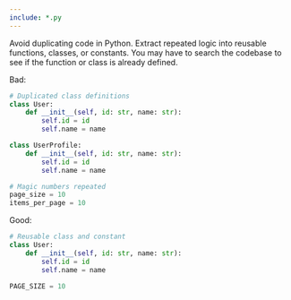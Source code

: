 ```yaml
---
include: *.py
---
```


Avoid duplicating code in Python. Extract repeated logic into reusable functions, classes, or constants. You may have to search the codebase to see if the function or class is already defined.

Bad:

```python
# Duplicated class definitions
class User:
    def __init__(self, id: str, name: str):
        self.id = id
        self.name = name

class UserProfile:
    def __init__(self, id: str, name: str):
        self.id = id
        self.name = name

# Magic numbers repeated
page_size = 10
items_per_page = 10
```

Good:

```python
# Reusable class and constant
class User:
    def __init__(self, id: str, name: str):
        self.id = id
        self.name = name

PAGE_SIZE = 10
```
